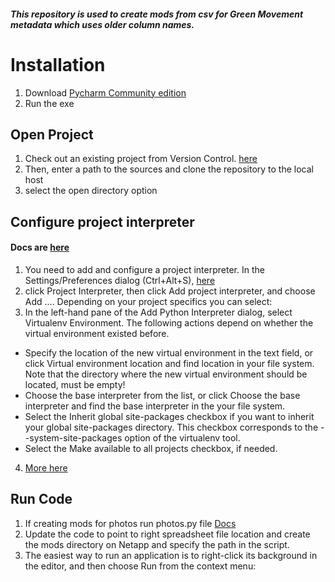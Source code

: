 
##### This repository is used to create mods from csv for Green Movement metadata which uses older column names.
# Installation
1. Download [Pycharm Community edition](https://download.jetbrains.com/python/pycharm-community-2019.1.1.exe)
2. Run the exe

## Open Project 

1. Check out an existing project from Version Control. [here](https://www.jetbrains.com/help/pycharm/quick-start-guide.html#checkout-from-vcs)
2. Then, enter a path to the sources and clone the repository to the local host
3. select the open directory option

## Configure project interpreter

#### Docs are [here](https://www.jetbrains.com/help/pycharm/quick-start-guide.html#interpreter)
1. You need to add and configure a project interpreter. In the Settings/Preferences dialog (Ctrl+Alt+S), [here](https://www.jetbrains.com/help/pycharm/creating-virtual-environment.html)
2. click Project Interpreter, then click Add project interpreter, and choose Add .... Depending on your project specifics you can select:
3. In the left-hand pane of the Add Python Interpreter dialog, select Virtualenv Environment. The following actions depend on whether the virtual environment existed before.
+ Specify the location of the new virtual environment in the text field, or click  Virtual environment location and find location in your file system. Note that the directory where the new virtual environment should be located, must be empty!
+ Choose the base interpreter from the list, or click Choose the base interpreter and find the base interpreter in the your file system.
+ Select the Inherit global site-packages checkbox if you want to inherit your global site-packages directory. This checkbox corresponds to the --system-site-packages option of the virtualenv tool.
+ Select the Make available to all projects checkbox, if needed.
4. [More here](https://www.jetbrains.com/help/pycharm/project-interpreter.html)

## Run Code 

1. If creating mods for photos run photos.py file [Docs](https://www.jetbrains.com/help/pycharm/quick-start-guide.html#run)
2. Update the code to point to right spreadsheet file location and create the mods directory on Netapp and specify the path in the script.
3. The easiest way to run an application is to right-click its background in the editor, and then choose Run <name> from the context menu:
